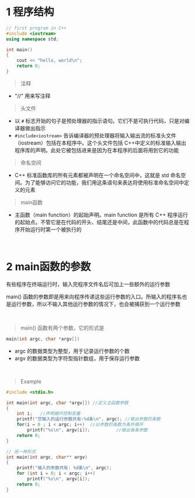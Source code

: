 # 1 程序结构

```c++
// first program in C++
#include <iostream>
using namespace std;

int main()
{
    cout << "hello, world\n";
    return 0;
}
```

>注释    
- "//" 用来写注释

>头文件   
- 以 `#` 标志开始的句子是预处理器的指示语句。它们不是可执行代码，只是对编译器做出指示
- `#include<iostream>` 告诉编译器的预处理器将输入输出流的标准头文件（iostream）包括在本程序中。这个头文件包括 C++中定义的标准输入输出程序库的声明。此处它被包括进来是因为在本程序的后面将用到它的功能

>命名空间     
- C++ 标准函数库的所有元素都被声明在一个命名空间中，这就是 std 命名空间。为了能够访问它的功能，我们用这条语句来表达将使用标准命名空间中定义的元素

>main函数
- 主函数（main function）的起始声明。main function 是所有 C++ 程序运行的起始点。不管它是在代码的开头、结尾还是中间，此函数中的代码总是在程序开始运行时第一个被执行的

&emsp;
# 2 main函数的参数
有些程序在终端运行时，输入完程序文件名后可加上一些额外的运行参数

main() 函数的参数即是用来向程序传递这些运行参数的入口。所输入的程序名也是运行参数，所以不输入其他运行参数的情况下，也会被捕获到一个运行参数

&emsp;
>main() 函数有两个参数，它的形式是
```c++
main(int argc, char *argv[])
```
- argc 的数据类型为整型，用于记录运行参数的个数
- argv 的数据类型为字符型指针数组，用于保存运行参数 


&emsp;
>Example
```c++
#include <stdio.h>

int main(int argc, char *argv[]) //定义主函数参数
{
    int i;   //声明循环控制变量
    printf("您输入的运行参数共有∶%d条\n", argc); //输出参数的条数 
    for(i = 0 ; i < argc; i++)  //以参数的条数为条件循环
        printf("%s\n", argv[i]);          //输出每条参数
    return 0;
}

// 另一种形式
int main(int argc, char** argv)
{
    printf("输入的参数共有: %d条\n", argc);
    for (int i = 0; i < argc; i++)
        printf("%s\n", argv[i]);
    return 0;
}
```
